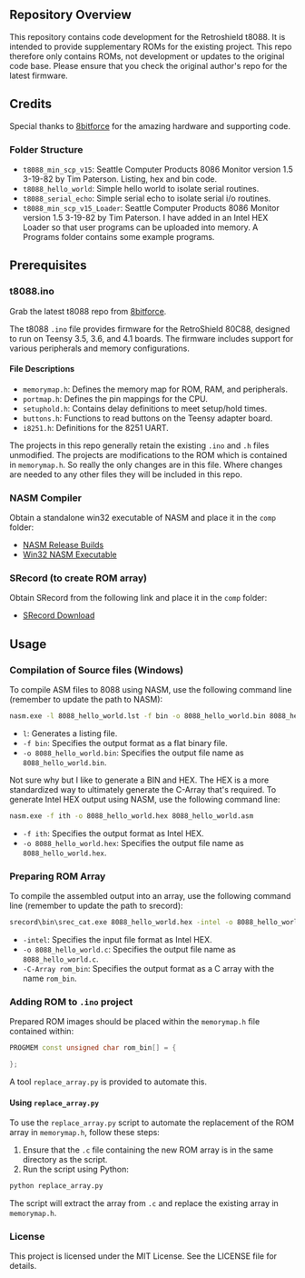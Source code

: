 ## Repository Overview

This repository contains code development for the Retroshield t8088. It is intended to provide supplementary ROMs for the existing project. This repo therefore only contains ROMs, not development or updates to the original code base. Please ensure that you check the original author's repo for the latest firmware.

## Credits

Special thanks to [8bitforce](https://8bitforce.com) for the amazing hardware and supporting code.

### Folder Structure

- `t8088_min_scp_v15`: Seattle Computer Products 8086 Monitor version 1.5  3-19-82 by Tim Paterson. Listing, hex and bin code.
- `t8088_hello_world`: Simple hello world to isolate serial routines.
- `t8088_serial_echo`: Simple serial echo to isolate serial i/o routines.
- `t8088_min_scp_v15_Loader`: Seattle Computer Products 8086 Monitor version 1.5  3-19-82 by Tim Paterson. I have added in an Intel HEX Loader so that user programs can be uploaded into memory. A Programs folder contains some example programs.

## Prerequisites

### t8088.ino

Grab the latest t8088 repo from [8bitforce](https://8bitforce.com).

The t8088 `.ino` file provides firmware for the RetroShield 80C88, designed to run on Teensy 3.5, 3.6, and 4.1 boards. The firmware includes support for various peripherals and memory configurations.

#### File Descriptions

- `memorymap.h`: Defines the memory map for ROM, RAM, and peripherals.
- `portmap.h`: Defines the pin mappings for the CPU.
- `setuphold.h`: Contains delay definitions to meet setup/hold times.
- `buttons.h`: Functions to read buttons on the Teensy adapter board.
- `i8251.h`: Definitions for the 8251 UART.

The projects in this repo generally retain the existing `.ino` and `.h` files unmodified. The projects are modifications to the ROM which is contained in `memorymap.h`. So really the only changes are in this file. Where changes are needed to any other files they will be included in this repo.

### NASM Compiler

Obtain a standalone win32 executable of NASM and place it in the `comp` folder:
- [NASM Release Builds](https://www.nasm.us/pub/nasm/releasebuilds/2.16.03/)
- [Win32 NASM Executable](https://www.nasm.us/pub/nasm/releasebuilds/2.16.03/win32/)

### SRecord (to create ROM array)

Obtain SRecord from the following link and place it in the `comp` folder:
- [SRecord Download](http://srecord.sourceforge.net/)

## Usage

### Compilation of Source files (Windows)

To compile ASM files to 8088 using NASM, use the following command line (remember to update the path to NASM):
```sh
nasm.exe -l 8088_hello_world.lst -f bin -o 8088_hello_world.bin 8088_hello_world.asm
```
- `l`: Generates a listing file.
- `-f bin`: Specifies the output format as a flat binary file.
- `-o 8088_hello_world.bin`: Specifies the output file name as `8088_hello_world.bin`.

Not sure why but I like to generate a BIN and HEX. The HEX is a more standardized way to ultimately generate the C-Array that's required.
To generate Intel HEX output using NASM, use the following command line:
```sh
nasm.exe -f ith -o 8088_hello_world.hex 8088_hello_world.asm
```
- `-f ith`: Specifies the output format as Intel HEX.
- `-o 8088_hello_world.hex`: Specifies the output file name as `8088_hello_world.hex`.

### Preparing ROM Array

To compile the assembled output into an array, use the following command line (remember to update the path to srecord):
```sh
srecord\bin\srec_cat.exe 8088_hello_world.hex -intel -o 8088_hello_world.c -C-Array rom_bin
```
- `-intel`: Specifies the input file format as Intel HEX.
- `-o 8088_hello_world.c`: Specifies the output file name as `8088_hello_world.c`.
- `-C-Array rom_bin`: Specifies the output format as a C array with the name `rom_bin`.

### Adding ROM to `.ino` project

Prepared ROM images should be placed within the `memorymap.h` file contained within:
```cpp
PROGMEM const unsigned char rom_bin[] = {

};
```
A tool `replace_array.py` is provided to automate this.

#### Using `replace_array.py`

To use the `replace_array.py` script to automate the replacement of the ROM array in `memorymap.h`, follow these steps:

1. Ensure that the `.c` file containing the new ROM array is in the same directory as the script.
2. Run the script using Python:
```sh
python replace_array.py
```
The script will extract the array from `.c` and replace the existing array in `memorymap.h`.

### License

This project is licensed under the MIT License. See the LICENSE file for details.


